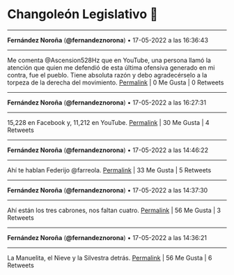 # Changoleón Legislativo 🙈
*****
**Fernández Noroña** (**@fernandeznorona**) • 17-05-2022 a las 16:36:43
*****
Me comenta @Ascension528Hz que en YouTube, una persona llamó la atención que quien me defendió de esta última ofensiva generado en mi contra, fue el pueblo. Tiene absoluta razón y debo agradecérselo a la torpeza de la derecha del movimiento.
[Permalink](https://twitter.com/fernandeznorona/status/1526723420766887936) | 0 Me Gusta | 0 Retweets
*****
**Fernández Noroña** (**@fernandeznorona**) • 17-05-2022 a las 16:27:31
*****
15,228 en Facebook y, 11,212 en YouTube.
[Permalink](https://twitter.com/fernandeznorona/status/1526721107537154054) | 30 Me Gusta | 4 Retweets
*****
**Fernández Noroña** (**@fernandeznorona**) • 17-05-2022 a las 14:46:22
*****
Ahí te hablan Federijo @farreola.
[Permalink](https://twitter.com/fernandeznorona/status/1526695650179555329) | 33 Me Gusta | 5 Retweets
*****
**Fernández Noroña** (**@fernandeznorona**) • 17-05-2022 a las 14:37:30
*****
Ahí están los tres cabrones, nos faltan cuatro.
[Permalink](https://twitter.com/fernandeznorona/status/1526693421057855490) | 56 Me Gusta | 3 Retweets
*****
**Fernández Noroña** (**@fernandeznorona**) • 17-05-2022 a las 14:36:21
*****
La Manuelita, el Nieve y la Silvestra detrás.
[Permalink](https://twitter.com/fernandeznorona/status/1526693130023538688) | 56 Me Gusta | 6 Retweets